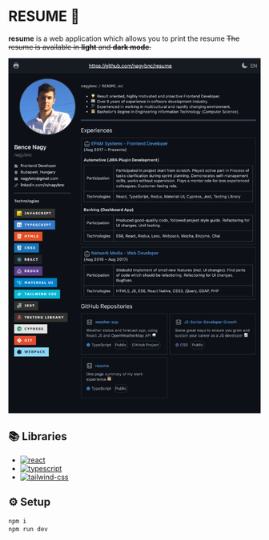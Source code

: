 # RESUME 📜

**resume** is a web application which allows you to print the resume
~~The resume is available in **light** and **dark mode**.~~

<img src="https://github.com/nagybnc/resume/blob/master/public/resume.png?raw=true" width="1024"/>

## 📚 Libraries

-   [![react](https://img.shields.io/badge/React-20232A?style=for-the-badge&logo=react&logoColor=61DAFB)](https://github.com/facebook/react)
-   [![typescript](https://img.shields.io/badge/TypeScript-3178C6?style=for-the-badge&logo=typescript&logoColor=white)](https://www.typescriptlang.org/)
-   [![tailwind-css](https://img.shields.io/badge/tailwind_css-06B6D4?style=for-the-badge&logo=tailwind-css&logoColor=white)](https://tailwindcss.com)

## ⚙️ Setup

```
npm i
npm run dev
```
